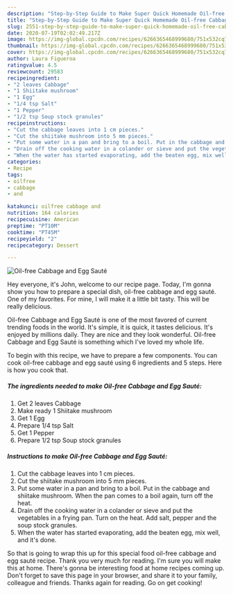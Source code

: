 ```yaml
---
description: "Step-by-Step Guide to Make Super Quick Homemade Oil-free Cabbage and Egg Sauté"
title: "Step-by-Step Guide to Make Super Quick Homemade Oil-free Cabbage and Egg Sauté"
slug: 2551-step-by-step-guide-to-make-super-quick-homemade-oil-free-cabbage-and-egg-saute
date: 2020-07-19T02:02:49.217Z
image: https://img-global.cpcdn.com/recipes/6266365468999680/751x532cq70/oil-free-cabbage-and-egg-saute-recipe-main-photo.jpg
thumbnail: https://img-global.cpcdn.com/recipes/6266365468999680/751x532cq70/oil-free-cabbage-and-egg-saute-recipe-main-photo.jpg
cover: https://img-global.cpcdn.com/recipes/6266365468999680/751x532cq70/oil-free-cabbage-and-egg-saute-recipe-main-photo.jpg
author: Laura Figueroa
ratingvalue: 4.5
reviewcount: 29583
recipeingredient:
- "2 leaves Cabbage"
- "1 Shiitake mushroom"
- "1 Egg"
- "1/4 tsp Salt"
- "1 Pepper"
- "1/2 tsp Soup stock granules"
recipeinstructions:
- "Cut the cabbage leaves into 1 cm pieces."
- "Cut the shiitake mushroom into 5 mm pieces."
- "Put some water in a pan and bring to a boil. Put in the cabbage and shiitake mushroom. When the pan comes to a boil again, turn off the heat."
- "Drain off the cooking water in a colander or sieve and put the vegetables in a frying pan. Turn on the heat. Add salt, pepper and the soup stock granules."
- "When the water has started evaporating, add the beaten egg, mix well, and it&#39;s done."
categories:
- Recipe
tags:
- oilfree
- cabbage
- and

katakunci: oilfree cabbage and 
nutrition: 164 calories
recipecuisine: American
preptime: "PT10M"
cooktime: "PT45M"
recipeyield: "2"
recipecategory: Dessert

---
```



![Oil-free Cabbage and Egg Sauté](https://img-global.cpcdn.com/recipes/6266365468999680/751x532cq70/oil-free-cabbage-and-egg-saute-recipe-main-photo.jpg)

Hey everyone, it's John, welcome to our recipe page. Today, I'm gonna show you how to prepare a special dish, oil-free cabbage and egg sauté. One of my favorites. For mine, I will make it a little bit tasty. This will be really delicious.



Oil-free Cabbage and Egg Sauté is one of the most favored of current trending foods in the world. It's simple, it is quick, it tastes delicious. It's enjoyed by millions daily. They are nice and they look wonderful. Oil-free Cabbage and Egg Sauté is something which I've loved my whole life.


To begin with this recipe, we have to prepare a few components. You can cook oil-free cabbage and egg sauté using 6 ingredients and 5 steps. Here is how you cook that.

<!--inarticleads1-->

##### The ingredients needed to make Oil-free Cabbage and Egg Sauté:

1. Get 2 leaves Cabbage
1. Make ready 1 Shiitake mushroom
1. Get 1 Egg
1. Prepare 1/4 tsp Salt
1. Get 1 Pepper
1. Prepare 1/2 tsp Soup stock granules




<!--inarticleads2-->

##### Instructions to make Oil-free Cabbage and Egg Sauté:

1. Cut the cabbage leaves into 1 cm pieces.
1. Cut the shiitake mushroom into 5 mm pieces.
1. Put some water in a pan and bring to a boil. Put in the cabbage and shiitake mushroom. When the pan comes to a boil again, turn off the heat.
1. Drain off the cooking water in a colander or sieve and put the vegetables in a frying pan. Turn on the heat. Add salt, pepper and the soup stock granules.
1. When the water has started evaporating, add the beaten egg, mix well, and it&#39;s done.




So that is going to wrap this up for this special food oil-free cabbage and egg sauté recipe. Thank you very much for reading. I'm sure you will make this at home. There's gonna be interesting food at home recipes coming up. Don't forget to save this page in your browser, and share it to your family, colleague and friends. Thanks again for reading. Go on get cooking!

